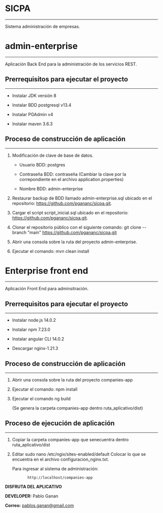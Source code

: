 # SICPA
***
Sistema administración de empresas.

# admin-enterprise
***
Aplicación Back End para la administración de los servicios REST.

## Prerrequisitos para ejecutar el proyecto
***
- Instalar JDK versión 8

- Instalar BDD postgresql v13.4

- Instalar PGAdmin v4

- Instalar maven 3.6.3


## Proceso de construcción de aplicación
***
1. Modificación de clave de base de datos. 

   - Usuario BDD: postgres

   - Contraseña BDD: contraseña (Cambiar la clave por la correpondiente en el archivo application.properties)
   - Nombre BDD: admin-enterprise

2. Restaurar backup de BDD llamado admin-enterprise.sql ubicado en el repositorio: https://github.com/pgananc/sicpa.git.

3. Cargar el script script_inicial.sql  ubicado en el repositorio: https://github.com/pgananc/sicpa.git.

4. Clonar el repositorio público con el siguiente comando: git clone --branch "main" https://github.com/pgananc/sicpa.git

5. Abrir una consola sobre la ruta del proyecto admin-enterprise.

6. Ejecutar el comando: mvn clean install

    



# Enterprise front end
***

Aplicación Front End para adminsitración.


## Prerrequisitos para ejecutar el proyecto
***

- Instalar node.js 14.0.2

- Instalar npm 7.23.0

- Instalar angular CLI 14.0.2

- Descargar nginx-1.21.3


## Proceso de construcción de aplicación
***

1. Abrir una consola sobre la ruta del proyecto companies-app

2. Ejecutar el comando: npm install

3. Ejecutar el comando ng build 

    (Se genera la carpeta companies-app dentro ruta_aplicativo/dist)

## Proceso de ejecución de aplicación
***

1. Copiar la carpeta companies-app que senecuentra dentro ruta_aplicativo/dist

2. Editar sudo nano /etc/ngix/sites-enabled/default
  Colocar lo que se encuentra en el archivo configuracion_nginx.txt.


   Para ingresar al sistema de administración:

              http://localhost/companies-app
               

     

 
**DISFRUTA DEL APLICATIVO**

**DEVELOPER:** Pablo Ganan

**Correo:** pablos.ganan@gmail.com
